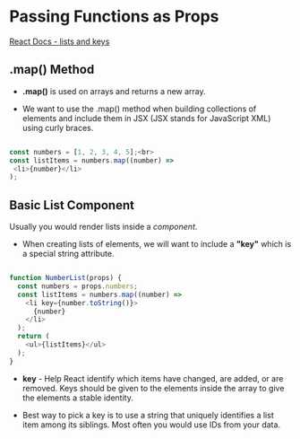 # Passing Functions as Props

[React Docs - lists and keys](https://legacy.reactjs.org/docs/lists-and-keys.html)

## .map() Method

- **.map()** is used on arrays and returns a new array.

- We want to use the .map() method when building collections of elements and include them in JSX (JSX stands for JavaScript XML) using curly braces.

``` javascript

const numbers = [1, 2, 3, 4, 5];<br>
const listItems = numbers.map((number) =>
 <li>{number}</li>
);
```

## Basic List Component

Usually you would render lists inside a *component*.

- When creating lists of elements, we will want to include a **"key"** which is a special string attribute.

``` javascript

function NumberList(props) {
  const numbers = props.numbers;
  const listItems = numbers.map((number) =>
    <li key={number.toString()}>
      {number}
    </li>
  );
  return (
    <ul>{listItems}</ul>
  );
}

```

- **key** - Help React identify which items have changed, are added, or are removed. Keys should be given to the elements inside the array to give the elements a stable identity.

- Best way to pick a key is to use a string that uniquely identifies a list item among its siblings. Most often you would use IDs from your data.


